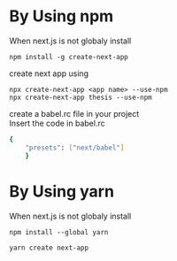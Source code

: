 # By Using npm
When next.js is not globaly install
```
npm install -g create-next-app
```
create next app using
```
npx create-next-app <app name> --use-npm
npx create-next-app thesis --use-npm
```

create a babel.rc file in your project\
Insert the code in babel.rc
```bash
{
    "presets": ["next/babel"]
    }
```
# By Using yarn
When next.js is not globaly install

```
npm install --global yarn
```
```
yarn create next-app
```
